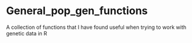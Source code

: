 General_pop_gen_functions
=========================

A collection of functions that I have found useful when trying to work with genetic data in R
